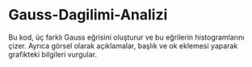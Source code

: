 # Gauss-Dagilimi-Analizi
Bu kod, üç farklı Gauss eğrisini oluşturur ve bu eğrilerin histogramlarını çizer. Ayrıca görsel olarak açıklamalar, başlık ve ok eklemesi yaparak grafikteki bilgileri vurgular.
